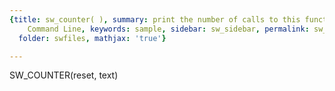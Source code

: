 ```yaml
---
{title: sw_counter( ), summary: print the number of calls to this function to the
    Command Line, keywords: sample, sidebar: sw_sidebar, permalink: sw_counter.html,
  folder: swfiles, mathjax: 'true'}

---
```

 
SW_COUNTER(reset, text)
 

